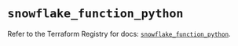 # `snowflake_function_python`

Refer to the Terraform Registry for docs: [`snowflake_function_python`](https://registry.terraform.io/providers/snowflake-labs/snowflake/1.0.3/docs/resources/function_python).
